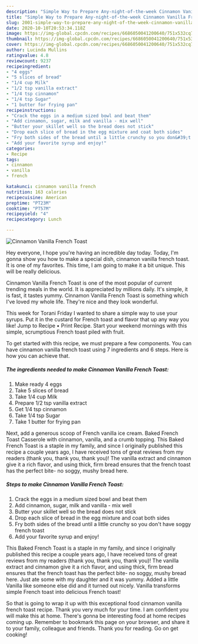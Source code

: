 ```yaml
---
description: "Simple Way to Prepare Any-night-of-the-week Cinnamon Vanilla French Toast"
title: "Simple Way to Prepare Any-night-of-the-week Cinnamon Vanilla French Toast"
slug: 2001-simple-way-to-prepare-any-night-of-the-week-cinnamon-vanilla-french-toast
date: 2020-10-10T20:53:34.118Z
image: https://img-global.cpcdn.com/recipes/6686050041200640/751x532cq70/cinnamon-vanilla-french-toast-recipe-main-photo.jpg
thumbnail: https://img-global.cpcdn.com/recipes/6686050041200640/751x532cq70/cinnamon-vanilla-french-toast-recipe-main-photo.jpg
cover: https://img-global.cpcdn.com/recipes/6686050041200640/751x532cq70/cinnamon-vanilla-french-toast-recipe-main-photo.jpg
author: Lucinda Mullins
ratingvalue: 4.8
reviewcount: 9237
recipeingredient:
- "4 eggs"
- "5 slices of bread"
- "1/4 cup Milk"
- "1/2 tsp vanilla extract"
- "1/4 tsp cinnamon"
- "1/4 tsp Sugar"
- "1 butter for frying pan"
recipeinstructions:
- "Crack the eggs in a medium sized bowl and beat them"
- "Add cinnamon, sugar, milk and vanilla - mix well"
- "Butter your skillet well so the bread does not stick"
- "Drop each slice of bread in the egg mixture and coat both sides"
- "Fry both sides of the bread until a little crunchy so you don&#39;t have soggy french toast"
- "Add your favorite syrup and enjoy!"
categories:
- Recipe
tags:
- cinnamon
- vanilla
- french

katakunci: cinnamon vanilla french 
nutrition: 163 calories
recipecuisine: American
preptime: "PT23M"
cooktime: "PT57M"
recipeyield: "4"
recipecategory: Lunch

---
```



![Cinnamon Vanilla French Toast](https://img-global.cpcdn.com/recipes/6686050041200640/751x532cq70/cinnamon-vanilla-french-toast-recipe-main-photo.jpg)

Hey everyone, I hope you're having an incredible day today. Today, I'm gonna show you how to make a special dish, cinnamon vanilla french toast. It is one of my favorites. This time, I am going to make it a bit unique. This will be really delicious.

Cinnamon Vanilla French Toast is one of the most popular of current trending meals in the world. It is appreciated by millions daily. It's simple, it is fast, it tastes yummy. Cinnamon Vanilla French Toast is something which I've loved my whole life. They're nice and they look wonderful.

This week for Torani Friday I wanted to share a simple way to use your syrups. Put it in the custard for French toast and flavor that up any way you like! Jump to Recipe • Print Recipe. Start your weekend mornings with this simple, scrumptious French toast piled with fruit.


To get started with this recipe, we must prepare a few components. You can have cinnamon vanilla french toast using 7 ingredients and 6 steps. Here is how you can achieve that.

<!--inarticleads1-->

##### The ingredients needed to make Cinnamon Vanilla French Toast:

1. Make ready 4 eggs
1. Take 5 slices of bread
1. Take 1/4 cup Milk
1. Prepare 1/2 tsp vanilla extract
1. Get 1/4 tsp cinnamon
1. Take 1/4 tsp Sugar
1. Take 1 butter for frying pan


Next, add a generous scoop of French vanilla ice cream. Baked French Toast Casserole with cinnamon, vanilla, and a crumb topping. This Baked French Toast is a staple in my family, and since I originally published this recipe a couple years ago, I have received tons of great reviews from my readers (thank you, thank you, thank you)! The vanilla extract and cinnamon give it a rich flavor, and using thick, firm bread ensures that the french toast has the perfect bite- no soggy, mushy bread here. 

<!--inarticleads2-->

##### Steps to make Cinnamon Vanilla French Toast:

1. Crack the eggs in a medium sized bowl and beat them
1. Add cinnamon, sugar, milk and vanilla - mix well
1. Butter your skillet well so the bread does not stick
1. Drop each slice of bread in the egg mixture and coat both sides
1. Fry both sides of the bread until a little crunchy so you don&#39;t have soggy french toast
1. Add your favorite syrup and enjoy!


This Baked French Toast is a staple in my family, and since I originally published this recipe a couple years ago, I have received tons of great reviews from my readers (thank you, thank you, thank you)! The vanilla extract and cinnamon give it a rich flavor, and using thick, firm bread ensures that the french toast has the perfect bite- no soggy, mushy bread here. Just ate some with my daughter and it was yummy. Added a little Vanilla like someone else did and it turned out nicely. Vanilla transforms simple French toast into delicious French toast! 

So that is going to wrap it up with this exceptional food cinnamon vanilla french toast recipe. Thank you very much for your time. I am confident you will make this at home. There's gonna be interesting food at home recipes coming up. Remember to bookmark this page on your browser, and share it to your family, colleague and friends. Thank you for reading. Go on get cooking!
